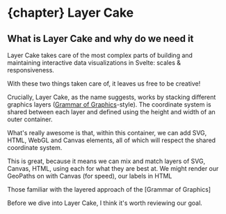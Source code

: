 <script> 
export let chapter;
import LayerCake1 from "$components/vss/11-LayerCake1.svelte"
</script>

# {chapter} Layer Cake

## What is Layer Cake and why do we need it

Layer Cake takes care of the most complex parts of building and maintaining interactive data visualizations in Svelte: scales & responsiveness.

With these two things taken care of, it leaves us free to be creative!

Crucially, Layer Cake, as the name suggests, works by stacking different graphics layers ([Grammar of Graphics](https://cfss.uchicago.edu/notes/grammar-of-graphics/)-style). The coordinate system is shared between each layer and defined using the height and width of an outer container.

What's really awesome is that, within this container, we can add SVG, HTML, WebGL and Canvas elements, all of which will respect the shared coordinate system.

This is great, because it means we can mix and match layers of SVG, Canvas, HTML, using each for what they are best at. We might render our GeoPaths on with Canvas (for speed), our labels in HTML

Those familiar with the layered approach of the [Grammar of Graphics]

Before we dive into Layer Cake, I think it's worth reviewing our goal.

<LayerCake1/>
